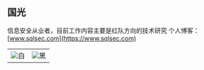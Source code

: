 <!--
**sqlsec/sqlsec** is a ✨ _special_ ✨ repository because its `README.md` (this file) appears on your GitHub profile.

Here are some ideas to get you started:

- 🔭 I’m currently working on ...
- 🌱 I’m currently learning ...
- 👯 I’m looking to collaborate on ...
- 🤔 I’m looking for help with ...
- 💬 Ask me about ...
- 📫 How to reach me: ...
- 😄 Pronouns: ...
- ⚡ Fun fact: ...
-->
## 国光

信息安全从业者，目前工作内容主要是红队方向的技术研究 
个人博客：[www.sqlsec.com](https://www.sqlsec.com)  

<table>
    <tr>
        <td ><center><img src="https://github-readme-stats.vercel.app/api?username=sqlsec" >白</center></td>
        <td ><center><img src="https://github-readme-stats.vercel.app/api?username=sqlsec&show_icons=true&hide_border=true&theme=radical" >黑</center></td>
    </tr>
    </tr>
</table>
